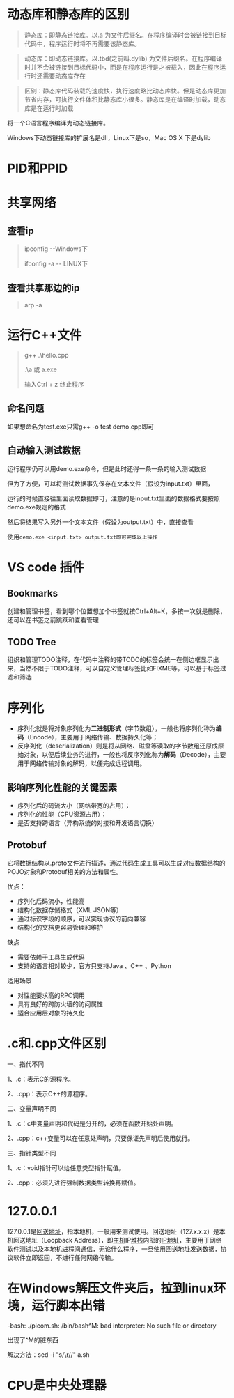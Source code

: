 # 动态库和静态库的区别

> 静态库：即静态链接库。以.a 为文件后缀名。在程序编译时会被链接到目标代码中，程序运行时将不再需要该静态库。

> 动态库：即动态链接库。以.tbd(之前叫.dylib)  为文件后缀名。在程序编译时并不会被链接到目标代码中，而是在程序运行是才被载入，因此在程序运行时还需要动态库存在

> 区别：静态库代码装载的速度快，执行速度略比动态库快。但是动态库更加节省内存，可执行文件体积比静态库小很多。静态库是在编译时加载，动态库是在运行时加载

将一个C语言程序编译为动态链接库。

Windows下动态链接库的扩展名是dll，Linux下是so，Mac OS X 下是dylib

# PID和PPID

# 共享网络

## 查看ip

> ipconfig		--Windows下
>
> ifconfig -a     -- LINUX下

## 查看共享那边的ip

>  arp -a

# 运行C++文件

> g++ .\hello.cpp
>
> .\a  或 a.exe
>
> 输入Ctrl + z 终止程序

## 命名问题

如果想命名为test.exe只需g++ -o test demo.cpp即可

## 自动输入测试数据

运行程序仍可以用demo.exe命令，但是此时还得一条一条的输入测试数据

但为了方便，可以将测试数据事先保存在文本文件（假设为input.txt）里面，

运行的时候直接往里面读取数据即可，注意的是input.txt里面的数据格式要按照demo.exe规定的格式

然后将结果写入另外一个文本文件（假设为output.txt）中，直接查看

使用`demo.exe <input.txt> output.txt即可完成以上操作`

# VS code 插件

## Bookmarks

创建和管理书签，看到哪个位置想加个书签就按Ctrl+Alt+K，多按一次就是删除，还可以在书签之前跳跃和查看管理

## TODO Tree

组织和管理TODO注释，在代码中注释的带TODO的标签会统一在侧边框显示出来，当然不限于TODO注释，可以自定义管理标签比如FIXME等，可以基于标签过滤和筛选

# 序列化

- 序列化就是将对象序列化为**二进制形式**（字节数组），一般也将序列化称为**编码**（Encode），主要用于网络传输、数据持久化等；
- 反序列化（deserialization）则是将从网络、磁盘等读取的字节数组还原成原始对象，以便后续业务的进行，一般也将反序列化称为**解码**（Decode），主要用于网络传输对象的解码，以便完成远程调用。

## **影响序列化性能的关键因素**

- 序列化后的码流大小（网络带宽的占用）；
- 序列化的性能（CPU资源占用）；
- 是否支持跨语言（异构系统的对接和开发语言切换）

## **Protobuf**

它将数据结构以.proto文件进行描述，通过代码生成工具可以生成对应数据结构的POJO对象和Protobuf相关的方法和属性。

优点：

- 序列化后码流小，性能高
- 结构化数据存储格式（XML JSON等）
- 通过标识字段的顺序，可以实现协议的前向兼容
- 结构化的文档更容易管理和维护

缺点

- 需要依赖于工具生成代码
- 支持的语言相对较少，官方只支持Java 、C++ 、Python

适用场景

- 对性能要求高的RPC调用
- 具有良好的跨防火墙的访问属性
- 适合应用层对象的持久化

# .c和.cpp文件区别

一、指代不同

1、.c：表示C的源程序。

2、.cpp：表示C++的源程序。

二、变量声明不同

1、.c：c中变量声明和代码是分开的，必须在函数开始处声明。

2、.cpp：c++变量可以在任意处声明，只要保证先声明后使用就行。

三、指针类型不同

1、.c：void指针可以给任意类型指针赋值。

2、.cpp：必须先进行强制数据类型转换再赋值。

# 127.0.0.1

127.0.0.1是[回送地址](https://baike.baidu.com/item/回送地址/8021522)，指本地机，一般用来测试使用。回送地址（127.x.x.x）是本机回送地址（Loopback Address），即[主机](https://baike.baidu.com/item/主机/455151)IP[堆栈](https://baike.baidu.com/item/堆栈/1682032)内部的[IP地址](https://baike.baidu.com/item/IP地址/150859)，主要用于网络软件测试以及本地机[进程间通信](https://baike.baidu.com/item/进程间通信/1235923)，无论什么程序，一旦使用回送地址发送数据，协议软件立即返回，不进行任何网络传输。

# 在Windows解压文件夹后，拉到linux环境，运行脚本出错

-bash: ./picom.sh: /bin/bash^M: bad interpreter: No such file or directory

出现了^M的脏东西

解决方法：sed -i "s/\r//" a.sh

# CPU是中央处理器